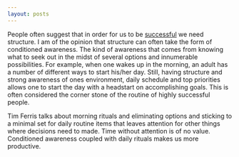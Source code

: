 ```yaml
---
layout: posts
---
```


People often suggest that in order for us to be [successful] we need structure. I am of the opinion that structure can often take the form of conditioned awareness. The kind of awareness that comes from knowing what to seek out in the midst of several options and innumerable possibilities. For example, when one wakes up in the morning, an adult has a number of different ways to start his/her day. Still, having structure and strong awareness of ones environment, daily schedule and top priorities allows one to start the day with a headstart on accomplishing goals. This is often considered the corner stone of the routine of highly successful people.

Tim Ferris talks about morning rituals and eliminating options and sticking to a minimal set for daily routine items that leaves attention for other things where decisions need to made. Time without attention is of no value.  Conditioned awareness coupled with daily rituals makes us more productive.

[successful]: https://www.linkedin.com/pulse/what-successful-people-know-you-need-learn-marshall-goldsmith